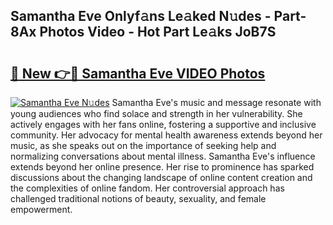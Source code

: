## Samantha Eve Onlyf𝚊ns Le𝚊ked N𝚞des - Part-8Ax Photos Video - Hot Part Le𝚊ks JoB7S

# <h2><a href="http://ab90549.deff.icu/?id=Samantha+Eve">🔗 New 👉🔴 Samantha Eve VIDEO Photos</a></h2>

[![Samantha Eve N𝚞des](https://i.imgur.com/rIISA9y.gif)](http://ab90549.deff.icu/?id=Samantha+Eve)
Samantha Eve's music and message resonate with young audiences who find solace and strength in her vulnerability. She actively engages with her fans online, fostering a supportive and inclusive community. Her advocacy for mental health awareness extends beyond her music, as she speaks out on the importance of seeking help and normalizing conversations about mental illness. Samantha Eve's influence extends beyond her online presence. Her rise to prominence has sparked discussions about the changing landscape of online content creation and the complexities of online fandom. Her controversial approach has challenged traditional notions of beauty, sexuality, and female empowerment.
